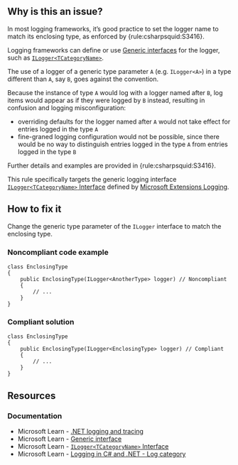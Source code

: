 ## Why is this an issue?

In most logging frameworks, it’s good practice to set the logger name to match its enclosing type, as enforced by {rule:csharpsquid:S3416}.

Logging frameworks can define or use [Generic interfaces](https://learn.microsoft.com/en-us/dotnet/standard/generics/interfaces) for the
logger, such as [`ILogger<TCategoryName>`](https://learn.microsoft.com/en-us/dotnet/api/microsoft.extensions.logging.ilogger-1).

The use of a logger of a generic type parameter `A` (e.g. `ILogger<A>`) in a type different than `A`, say
`B`, goes against the convention.

Because the instance of type `A` would log with a logger named after `B`, log items would appear as if they were logged by
`B` instead, resulting in confusion and logging misconfiguration:

-   overriding defaults for the logger named after `A` would not take effect for entries logged in the type `A`
-   fine-graned logging configuration would not be possible, since there would be no way to distinguish entries logged in the type `A`
  from entries logged in the type `B`

Further details and examples are provided in {rule:csharpsquid:S3416}.

This rule specifically targets the generic logging interface [`ILogger<TCategoryName>` Interface](https://learn.microsoft.com/en-us/dotnet/api/microsoft.extensions.logging.ilogger-1)
defined by [Microsoft Extensions Logging](https://learn.microsoft.com/en-us/dotnet/core/extensions/logging).

## How to fix it

Change the generic type parameter of the `ILogger` interface to match the enclosing type.

### Noncompliant code example

    class EnclosingType
    {
        public EnclosingType(ILogger<AnotherType> logger) // Noncompliant
        {
            // ...
        }
    }

### Compliant solution

    class EnclosingType
    {
        public EnclosingType(ILogger<EnclosingType> logger) // Compliant
        {
            // ...
        }
    }

## Resources

### Documentation

-   Microsoft Learn - [.NET logging and tracing](https://learn.microsoft.com/en-us/dotnet/core/diagnostics/logging-tracing)
-   Microsoft Learn - [Generic interface](https://learn.microsoft.com/en-us/dotnet/standard/generics/interfaces)
-   Microsoft Learn - [`ILogger<TCategoryName>` Interface](https://learn.microsoft.com/en-us/dotnet/api/microsoft.extensions.logging.ilogger-1)
-   Microsoft Learn - [Logging in C# and
  .NET - Log category](https://learn.microsoft.com/en-us/dotnet/core/extensions/logging?tabs=command-line#log-category)
